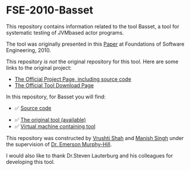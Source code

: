 # FSE-2010-Basset

This repository contains information related to the tool Basset, a tool for systematic testing of JVMbased
actor programs.

The tool was originally presented in this [Paper](http://dl.acm.org/citation.cfm?id=1882349) at Foundations of Software Engineering, 2010.

This repository _is not_ the original repository for this tool. Here are some links to the original project:

+ [The Official Project Page, including source code](http://mir.cs.illinois.edu/basset/)
+ [The Official Tool Download Page](http://mir.cs.illinois.edu/basset/)

In this repository, for Basset you will find:

+ :white_check_mark: [Source code](https://github.com/SoftwareEngineeringToolDemos/FSE-2010-Basset/tree/master/jpf/jpf-actor)
* :white_check_mark: [The original tool (available)](https://github.com/SoftwareEngineeringToolDemos/FSE-2010-Basset/tree/master/jpf) 
* :white_check_mark: [Virtual machine containing tool](http://go.ncsu.edu/SE-tool-VMs)

This repository was constructed by [Vrushti Shah](https://github.com/vrushti1991) and [Manish Singh](https://github.com/manish211) under the supervision of [Dr. Emerson Murphy-Hill](https://github.com/CaptainEmerson).

 I would also like to thank  Dr.Steven Lauterburg and his colleagues for developing this tool.
